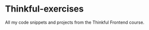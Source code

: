 Thinkful-exercises
==================

All my code snippets and projects from the Thinkful Frontend course.
